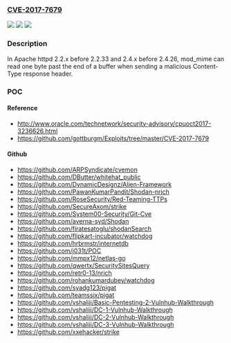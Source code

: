 ### [CVE-2017-7679](https://cve.mitre.org/cgi-bin/cvename.cgi?name=CVE-2017-7679)
![](https://img.shields.io/static/v1?label=Product&message=Apache%20HTTP%20Server&color=blue)
![](https://img.shields.io/static/v1?label=Version&message=n%2Fa&color=blue)
![](https://img.shields.io/static/v1?label=Vulnerability&message=Buffer%20Overread%20(CWE-126)&color=brighgreen)

### Description

In Apache httpd 2.2.x before 2.2.33 and 2.4.x before 2.4.26, mod_mime can read one byte past the end of a buffer when sending a malicious Content-Type response header.

### POC

#### Reference
- http://www.oracle.com/technetwork/security-advisory/cpuoct2017-3236626.html
- https://github.com/gottburgm/Exploits/tree/master/CVE-2017-7679

#### Github
- https://github.com/ARPSyndicate/cvemon
- https://github.com/DButter/whitehat_public
- https://github.com/DynamicDesignz/Alien-Framework
- https://github.com/PawanKumarPandit/Shodan-nrich
- https://github.com/RoseSecurity/Red-Teaming-TTPs
- https://github.com/SecureAxom/strike
- https://github.com/System00-Security/Git-Cve
- https://github.com/averna-syd/Shodan
- https://github.com/firatesatoglu/shodanSearch
- https://github.com/flipkart-incubator/watchdog
- https://github.com/hrbrmstr/internetdb
- https://github.com/j031t/POC
- https://github.com/mmpx12/netlas-go
- https://github.com/qwertx/SecuritySitesQuery
- https://github.com/retr0-13/nrich
- https://github.com/rohankumardubey/watchdog
- https://github.com/syadg123/pigat
- https://github.com/teamssix/pigat
- https://github.com/vshaliii/Basic-Pentesting-2-Vulnhub-Walkthrough
- https://github.com/vshaliii/DC-1-Vulnhub-Walkthrough
- https://github.com/vshaliii/DC-2-Vulnhub-Walkthrough
- https://github.com/vshaliii/DC-3-Vulnhub-Walkthrough
- https://github.com/xxehacker/strike

